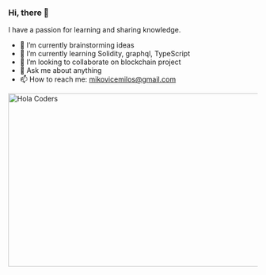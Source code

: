 ### Hi, there 👋

I have a passion for learning and sharing knowledge. 

- 🔭 I’m currently brainstorming ideas
- 🌱 I’m currently learning Solidity, graphql, TypeScript
- 👯 I’m looking to collaborate on blockchain project
- 💬 Ask me about anything
- 📫 How to reach me: mikovicemilos@gmail.com

<img align="left" src="https://wallpaperaccess.com/full/1156721.jpg" alt="Hola Coders" width="1000" height="350"/>
